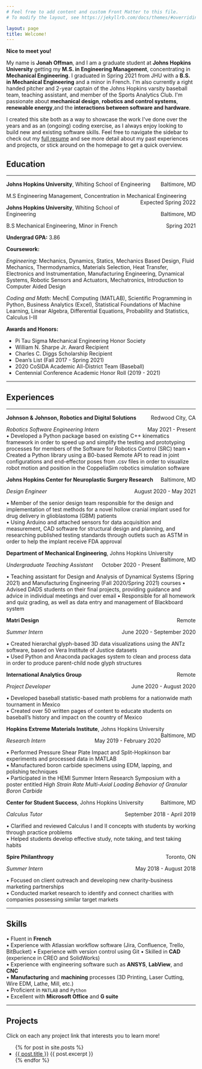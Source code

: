 ```yaml
---
# Feel free to add content and custom Front Matter to this file.
# To modify the layout, see https://jekyllrb.com/docs/themes/#overriding-theme-defaults

layout: page
title: Welcome!
---
```


**Nice to meet you!**  

My name is **Jonah Offman**, and I am a graduate student at **Johns Hopkins University** getting my **M.S. in Engineering Management**, concentrating in **Mechanical Engineering**. I graduated in Spring 2021 from JHU with a **B.S. in Mechanical Engineering**  and a minor in French. I'm also currently a right handed pitcher and 2-year captain of the Johns Hopkins varsity baseball team, teaching assistant, and member of the Sports Analytics Club. I'm passionate about **mechanical design**, **robotics and control systems**, **renewable energy**,and the **interactions between software and hardware**. 

I created this site both as a way to showcase the work I've done over the years and as an (ongoing) coding exercise, as I always enjoy looking to build new and existing software skills. Feel free to navigate the sidebar to check out my [full resume](/resume/) and see more detail about my past experiences and projects, or stick around on the homepage to get a quick overview. 
## Education 
---
<p style="text-align:left; margin-bottom: 0;">
    <b>Johns Hopkins University</b>, Whiting School of Engineering
    <span style="float:right;margin-bottom: 0">
        Baltimore, MD
    </span>
</p>
<p style="text-align:left; margin: 0, padding-top: 0; margin-bottom: 0;">
    M.S Engineering Management, Concentration in Mechanical Engineering
    <span style="float:right; margin-bottom: 0">
        Expected Spring 2022
    </span>
</p>
<p></p>
<p style="text-align:left; margin-bottom: 0;">
    <b>Johns Hopkins University</b>, Whiting School of Engineering
    <span style="float:right;margin-bottom: 0">
        Baltimore, MD
    </span>
</p>
<p style="text-align:left; margin: 0, padding-top: 0; margin-bottom: 0;">
    B.S Mechanical Engineering, Minor in French
    <span style="float:right; margin-bottom: 0">
        Spring 2021
    </span>
</p>
<p style="text-align:left; margin: 0, padding-top: 0;">
    <b>Undergrad GPA:</b> 3.86
</p>

**Coursework:**   

*Engineering*: Mechanics, Dynamics, Statics, Mechanics Based Design, Fluid Mechanics, Thermodynamics, Materials Selection, Heat Transfer, Electronics and Instrumentation, Manufacturing Engineering, Dynamical Systems, Robotic Sensors and Actuators, Mechatronics, Introduction to Computer Aided Design

*Coding and Math*: MechE Computing (MATLAB), Scientific Programming in Python, Business Analytics (Excel), Statistical Foundations of Machine Learning, Linear Algebra, Differential Equations, Probability and Statistics, Calculus I-III

**Awards and Honors:**  
- Pi Tau Sigma Mechanical Engineering Honor Society
- William N. Sharpe Jr. Award Recipient
- Charles C. Diggs Scholarship Recipient
- Dean’s List (Fall 2017 - Spring 2021)
- 2020 CoSIDA Academic All-District Team (Baseball)
- Centennial Conference Academic Honor Roll (2019 - 2021)  

---
## Experiences  
---
<p style="text-align:left; margin-bottom: 0;">
    <b>Johnson & Johnson, Robotics and Digital Solutions</b>
    <span style="float:right;margin-bottom: 0">
        Redwood City, CA
    </span>
</p>
<p style="text-align:left; margin: 0, padding-top: 0; margin-bottom: 0;">
    <i>Robotics Software Engineering Intern</i>
    <span style="float:right; margin-bottom: 0">
        May 2021 - Present
    </span>
</p>
• Developed a Python package based on existing C++ kinematics framework in order to speed up and simplify the testing and prototyping processes for members of the Software for Robotics Control (SRC) team  
• Created a Python library using a B0-based Remote API to read in joint configurations and end-effector poses from .csv files in order to visualize robot motion and position in the CoppeliaSim robotics simulation software

<p style="text-align:left; margin-bottom: 0;">
    <b>Johns Hopkins Center for Neuroplastic Surgery Research</b>
    <span style="float:right;margin-bottom: 0">
        Baltimore, MD
    </span>
</p>
<p style="text-align:left; margin: 0, padding-top: 0; margin-bottom: 0;">
    <i>Design Engineer</i>
    <span style="float:right; margin-bottom: 0">
        August 2020 - May 2021
    </span>
</p>

• Member of the senior design team responsible for the design and implementation of test methods for a novel hollow cranial implant used for drug delivery in glioblastoma (GBM) patients  
• Using Arduino and attached sensors for data acquisition and measurement, CAD software for structural design and planning, and researching published testing standards through outlets such as ASTM in order to help the implant receive FDA approval  

<p style="text-align:left; margin-bottom: 0;">
    <b>Department of Mechanical Engineering</b>, Johns Hopkins University
    <span style="float:right;margin-bottom: 0">
        Baltimore, MD
    </span>
</p>
<p style="text-align:left; margin: 0, padding-top: 0; margin-bottom: 0;">
    <i>Undergraduate Teaching Assistant</i>
    <span style="float:right; margin-bottom: 0">
        October 2020 - Present
    </span>
</p>

• Teaching assistant for Design and Analysis of Dynamical Systems (Spring 2021) and Manufacturing Engineering (Fall 2020/Spring 2021) courses 
• Advised DADS students on their final projects, providing guidance and advice in individual meetings and over email 
• Responsible for all homework and quiz grading, as well as data entry and management of Blackboard system

<p style="text-align:left; margin-bottom: 0;">
    <b>Matri Design</b>
    <span style="float:right;margin-bottom: 0">
        Remote
    </span>
</p>
<p style="text-align:left; margin: 0, padding-top: 0; margin-bottom: 0;">
    <i>Summer Intern</i>
    <span style="float:right; margin-bottom: 0">
        June 2020 - September 2020
    </span>
</p>

• Created hierarchal glyph-based 3D data visualizations using the ANTz software, based on Vera Institute of Justice datasets  
• Used Python and Anaconda packages system to clean and process data in order to produce parent-child node glyph structures

<p style="text-align:left; margin-bottom: 0;">
    <b>International Analytics Group</b>
    <span style="float:right;margin-bottom: 0">
        Remote
    </span>
</p>
<p style="text-align:left; margin: 0, padding-top: 0; margin-bottom: 0;">
    <i>Project Developer</i>
    <span style="float:right; margin-bottom: 0">
        June 2020 - August 2020
    </span>
</p>

• Developed baseball statistic-based math problems for a nationwide math tournament in Mexico  
• Created over 50 written pages of content to educate students on baseball’s history and impact on the country of Mexico

<p style="text-align:left; margin-bottom: 0;">
    <b>Hopkins Extreme Materials Institute</b>, Johns Hopkins University
    <span style="float:right;margin-bottom: 0">
        Baltimore, MD
    </span>
</p>
<p style="text-align:left; margin: 0, padding-top: 0; margin-bottom: 0;">
    <i>Research Intern</i>
    <span style="float:right; margin-bottom: 0">
        May 2019 - February 2020
    </span>
</p>

• Performed Pressure Shear Plate Impact and Split-Hopkinson bar experiments and processed data in MATLAB  
• Manufactured boron carbide specimens using EDM, lapping, and polishing techniques  
• Participated in the HEMI Summer Intern Research Symposium with a poster entitled *High Strain Rate Multi-Axial Loading Behavior of Granular Boron Carbide*

<p style="text-align:left; margin-bottom: 0;">
    <b>Center for Student Success</b>, Johns Hopkins University
    <span style="float:right;margin-bottom: 0">
        Baltimore, MD
    </span>
</p>
<p style="text-align:left; margin: 0, padding-top: 0; margin-bottom: 0;">
    <i>Calculus Tutor</i>
    <span style="float:right; margin-bottom: 0">
        September 2018 - April 2019
    </span>
</p>

• Clarified and reviewed Calculus I and II concepts with students by working through practice problems  
• Helped students develop effective study, note taking, and test taking habits

<p style="text-align:left; margin-bottom: 0;">
    <b>Spire Philanthropy</b>
    <span style="float:right;margin-bottom: 0">
        Toronto, ON
    </span>
</p>
<p style="text-align:left; margin: 0, padding-top: 0; margin-bottom: 0;">
    <i>Summer Intern</i>
    <span style="float:right; margin-bottom: 0">
        May 2018 - August 2018
    </span>
</p>

• Focused on client outreach and developing new charity-business marketing partnerships  
• Conducted market research to identify and connect charities with companies possessing similar target markets

---

## Skills 
• Fluent in **French**  
• Experience with Atlassian workflow software (Jira, Confluence, Trello, BitBucket)
• Experience with version control using Git
• Skilled in **CAD** (experience in CREO and SolidWorks)    
• Experience with engineering software such as **ANSYS**, **LabView**, and **CNC**    
• **Manufacturing** and **machining** processes (3D Printing, Laser Cutting, Wire EDM, Lathe, Mill, etc.)    
• Proficient in `MATLAB` and `Python`    
• Excellent with **Microsoft Office** and **G suite**    

--- 
## Projects
Click on each any project link that interests you to learn more!

<ul>
  {% for post in site.posts %}
    <li>
      <a href="{{ post.url }}">{{ post.title }}</a>
      {{ post.excerpt }}
    </li>
  {% endfor %}
</ul>